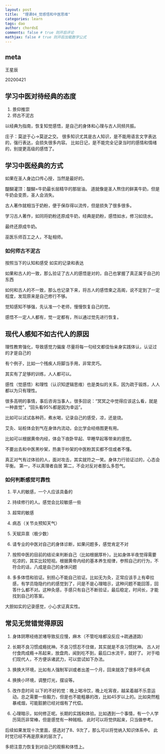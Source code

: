 ```yaml
---
layout: post
title:  "理课04_觉感悟和中医思维"
categories: learn
tags: dao
author: chordsE
comments: false # true 则开启评论
mathjax: false # true 则开启加载数学公式
---
```


## meta

王星辰

20200421







## 学习中医对待经典的态度

1. 景仰推崇
2. 师古不泥古

以经典为指南，恢复知觉感悟，是自己的身体和心理与古人同频共振。

庄子：莫逆于心->莫逆之交。
很多知识尤其是古人知识，是不能用语言文字表达的，强行表达，会损失很多内容。
比如日记，是不能完全记录当时的感情和情绪的，别提更高级的感悟了。







## 学习中医经典的方式

如果在圣人身边口传心授，当然是最好的。

醍醐灌顶：醍醐=牛奶最长层精华的那层油。
道就像是圣人熬住的鲜美牛奶，但是牛奶会变质，圣人会消失。

古人著作就相当于奶粉，便于保存得以流传，但是损失了很多很多。

学习古人著作，如同将奶粉还原成牛奶，经典是奶粉，感悟如水，修习如烧水。

最终还原成牛奶。

巫医乐师百工之人，不耻相师。



### 如何师古不泥古

按照当下的认知和感受
如实的记录和表达

如果和古人的一致，那么验证了古人的感悟是对的，自己也掌握了真正属于自己的东西

如何和古人的不一致，那么也记录下来，将古人的感悟束之高阁，说不定到了一定程度，发现原来是自己修行不够。


觉知感知不够强，先认准一个老师，慢慢恢复自己的觉。

感悟不一定人人都有，觉一定都有，所以通过觉先进行恢复。




## 现代人感知不如古代人的原因

理性教育强化，导致感觉力偏废
尽量将每一句经文都佳怡亲身实践体认，认证过的才是自己的

有个例子，比如一个残疾人将脚当手用，非常灵巧。

其实有了足够的训练，人人都可以。

感性（觉感悟）和理性（认识知逻辑思维）也是类似的关系，因为疏于锻炼，人人都以为只有理性。

很多高明的事情，事后咨询当事人，很多回说：“冥冥之中觉得应该这么看，就是一种直觉”，“回头看95%都是因为幸运”。

比如可以试试各种药，煮水喝，记录自己的感受，凉，还是烧。

艾灸、站桩体会到气在身体内流动，会比学会经络图更有用。

比如可以根据黄帝内经，体会下夜卧早起、早睡早起等带来的感觉。

不要出去和中医黑吵架，热衷于吵架的中医粉其实都不信或者不懂。

真正对气有过体验的人，面对攻击，其实就符之一笑。身体力行验证过的，心态会平衡。
第一，不以真理者自居
第二，不会对反对者那么多怨气。



### 如何判断感觉可靠性

1. 平人的敏感，一个人应该具备的
2. 持续修行的人。感觉会比较敏感一些
3. 超常的敏感
  1. 病态（关节炎预知天气）
  2. 天赋异禀（极少数）
  
1. 请专业的中医对自己的身体诊断，如果问题多，感觉肯定不对
2. 按照中医的目前的结论来判断自己（比如根据厚朴）。比如身体半夜觉得需要吃凉的，其实比较短视。根据黄帝内经的基本养生规律，参照自己的行为，不符合的话，八成是自己的身体问题
3. 多多体悟和验证。别担心不能自己验证。比如无为灸，正常应该手上有牵拉感，有学员隐隐约约的感觉到了，问是不是心理暗示，这种问题不能回答，回答什么都不对。这种灸感，手感只有自己不断验证，最后稳定，时间长，才能找到自己的答案。


大胆如实的记录感觉，小心求证真实性。

## 常见无觉错觉得原因

1. 身体阴寒经络淤堵导致反应慢，麻木（不管吃啥都没反应->疏通道路）
2. 长期不良习惯成瘾扰神。不良习惯忍不住做，其实就是不良习惯扰神。
古人对付食肉成瘾->吊起来，放盘肉，闻到吃不到，最后口水流干，就好了。
对于咱们现代人，不方便诉诸武力，可以尝试如下办法。
  1. 换换大环境，比如有人强制军训或者出差一个月，回来就改了很多坏毛病
  2. 换换小环境，调整灯光，摆设等。
  3. 改作息时间
以下的不好的觉：晚上喝冷饮，晚上吃宵夜，越呆着越不乐意运动。总之需要一些毅力，但是也不能粗暴的改，比如45岁以上的。比如突然粗暴戒烟，可能脏腑已经对烟有了代偿。

3. 心理暗示，如何修正呢。长期的实践和体验。比如遇到一个事情，有一个人学历简历非常棒，但是感觉有一种贼相。
此时可以将觉供起来，只当做参考。

后续如果发现十次里面，感选对了8、9次了，那么可以将觉纳入知识体系中。
此时觉已经不再是原来的层次了。

多把注意力恢复到对自己的观察和体悟上。

  

